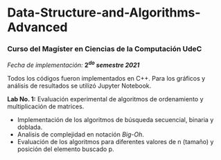 # Data-Structure-and-Algorithms-Advanced

### Curso del Magíster en Ciencias de la Computación UdeC

_Fecha de implementación:_ **$2^{do}$ _semestre 2021_**

Todos los códigos fueron implementados en C++. Para los gráficos y análisis de resultados se utilizó Jupyter Notebook.

**Lab No. 1:** Evaluación experimental de algoritmos de ordenamiento y multiplicación de matrices.
- Implementación de los algoritmos de búsqueda secuencial, binaria y doblada.
- Analisis de complejidad en notación _Big-Oh_.
- Evaluación de los algoritmos para diferentes valores de n (tamaño) y posición del elemento buscado p.
